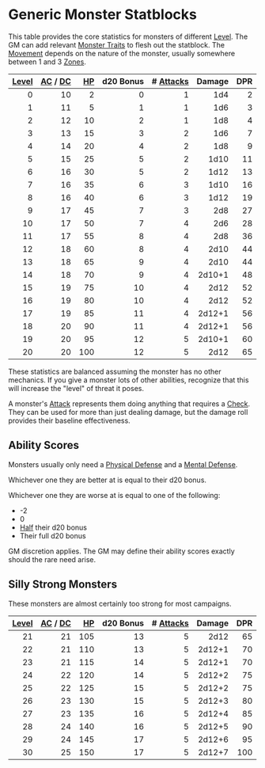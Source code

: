 # Generic Monster Statblocks

This table provides the core statistics for monsters of different [Level](../../Player%20Characters/Progression/Level.md). The GM can add relevant [Monster Traits](Monster%20Traits.md) to flesh out the statblock. The [Movement](../../Game%20Procedures/Combat/Movement.md) depends on the nature of the monster, usually somewhere between 1 and 3 [Zones](../../Game%20Procedures/Core%20Procedures/Zone.md).

| [Level](../../Player%20Characters/Progression/Level.md) | [AC](../../Player%20Characters/Derived%20Statistics/Armor%20Class.md) / [DC](../../Game%20Procedures/Core%20Procedures/DC.md) | [HP](../../Player%20Characters/Derived%20Statistics/Hit%20Points.md) | d20 Bonus | # [Attacks](../../Game%20Procedures/Combat/Attack.md) | Damage | DPR |
| ------------------------------------------------------: | ----------------------------------------------------------------------------------------------------------------------------: | -------------------------------------------------------------------: | --------: | ----------------------------------------------------: | -----: | --: |
|                                                       0 |                                                                                                                            10 |                                                                    2 |         0 |                                                     1 |    1d4 |   2 |
|                                                       1 |                                                                                                                            11 |                                                                    5 |         1 |                                                     1 |    1d6 |   3 |
|                                                       2 |                                                                                                                            12 |                                                                   10 |         2 |                                                     1 |    1d8 |   4 |
|                                                       3 |                                                                                                                            13 |                                                                   15 |         3 |                                                     2 |    1d6 |   7 |
|                                                       4 |                                                                                                                            14 |                                                                   20 |         4 |                                                     2 |    1d8 |   9 |
|                                                       5 |                                                                                                                            15 |                                                                   25 |         5 |                                                     2 |   1d10 |  11 |
|                                                       6 |                                                                                                                            16 |                                                                   30 |         5 |                                                     2 |   1d12 |  13 |
|                                                       7 |                                                                                                                            16 |                                                                   35 |         6 |                                                     3 |   1d10 |  16 |
|                                                       8 |                                                                                                                            16 |                                                                   40 |         6 |                                                     3 |   1d12 |  19 |
|                                                       9 |                                                                                                                            17 |                                                                   45 |         7 |                                                     3 |    2d8 |  27 |
|                                                      10 |                                                                                                                            17 |                                                                   50 |         7 |                                                     4 |    2d6 |  28 |
|                                                      11 |                                                                                                                            17 |                                                                   55 |         8 |                                                     4 |    2d8 |  36 |
|                                                      12 |                                                                                                                            18 |                                                                   60 |         8 |                                                     4 |   2d10 |  44 |
|                                                      13 |                                                                                                                            18 |                                                                   65 |         9 |                                                     4 |   2d10 |  44 |
|                                                      14 |                                                                                                                            18 |                                                                   70 |         9 |                                                     4 | 2d10+1 |  48 |
|                                                      15 |                                                                                                                            19 |                                                                   75 |        10 |                                                     4 |   2d12 |  52 |
|                                                      16 |                                                                                                                            19 |                                                                   80 |        10 |                                                     4 |   2d12 |  52 |
|                                                      17 |                                                                                                                            19 |                                                                   85 |        11 |                                                     4 | 2d12+1 |  56 |
|                                                      18 |                                                                                                                            20 |                                                                   90 |        11 |                                                     4 | 2d12+1 |  56 |
|                                                      19 |                                                                                                                            20 |                                                                   95 |        12 |                                                     5 | 2d10+1 |  60 |
|                                                      20 |                                                                                                                            20 |                                                                  100 |        12 |                                                     5 |   2d12 |  65 |

These statistics are balanced assuming the monster has no other mechanics. If you give a monster lots of other abilities, recognize that this will increase the "level" of threat it poses.

A monster's [Attack](../../Game%20Procedures/Combat/Attack.md) represents them doing anything that requires a [Check](../../Game%20Procedures/Core%20Procedures/Check.md). They can be used for more than just dealing damage, but the damage roll provides their baseline effectiveness.

## Ability Scores

Monsters usually only need a [Physical Defense](../../Player%20Characters/Derived%20Statistics/Physical%20Defense.md) and a [Mental Defense](../../Player%20Characters/Derived%20Statistics/Mental%20Defense.md).

Whichever one they are better at is equal to their d20 bonus.

Whichever one they are worse at is equal to one of the following:

- -2
- 0
- [Half](../../Game%20Procedures/Core%20Procedures/Half.md) their d20 bonus
- Their full d20 bonus

GM discretion applies. The GM may define their ability scores exactly should the rare need arise.

## Silly Strong Monsters

These monsters are almost certainly too strong for most campaigns.

| [Level](../../Player%20Characters/Progression/Level.md) | [AC](../../Player%20Characters/Derived%20Statistics/Armor%20Class.md) / [DC](../../Game%20Procedures/Core%20Procedures/DC.md) | [HP](../../Player%20Characters/Derived%20Statistics/Hit%20Points.md) | d20 Bonus | # [Attacks](../../Game%20Procedures/Combat/Attack.md) | Damage | DPR |
| ------------------------------------------------------: | ----------------------------------------------------------------------------------------------------------------------------: | -------------------------------------------------------------------: | --------: | ----------------------------------------------------: | -----: | --: |
|                                                      21 |                                                                                                                            21 |                                                                  105 |        13 |                                                     5 |   2d12 |  65 |
|                                                      22 |                                                                                                                            21 |                                                                  110 |        13 |                                                     5 | 2d12+1 |  70 |
|                                                      23 |                                                                                                                            21 |                                                                  115 |        14 |                                                     5 | 2d12+1 |  70 |
|                                                      24 |                                                                                                                            22 |                                                                  120 |        14 |                                                     5 | 2d12+2 |  75 |
|                                                      25 |                                                                                                                            22 |                                                                  125 |        15 |                                                     5 | 2d12+2 |  75 |
|                                                      26 |                                                                                                                            23 |                                                                  130 |        15 |                                                     5 | 2d12+3 |  80 |
|                                                      27 |                                                                                                                            23 |                                                                  135 |        16 |                                                     5 | 2d12+4 |  85 |
|                                                      28 |                                                                                                                            24 |                                                                  140 |        16 |                                                     5 | 2d12+5 |  90 |
|                                                      29 |                                                                                                                            24 |                                                                  145 |        17 |                                                     5 | 2d12+6 |  95 |
|                                                      30 |                                                                                                                            25 |                                                                  150 |        17 |                                                     5 | 2d12+7 | 100 |
